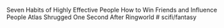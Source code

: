 Seven Habits of Highly Effective People
How to Win Friends and Influence People
Atlas Shrugged
One Second After
Ringworld # scifi/fantasy
